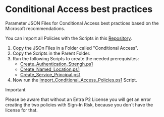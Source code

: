 # Conditional Access best practices

Parameter JSON Files for Conditional Access best practices based on the Microsoft recommendations.

You can import all Policies with the Scripts in this [Repository](https://github.com/Vejitaxp/michaelsendpoint_public/tree/beb9620701e4dc83fe0520f06e2969d4598c751f/Entra/Scripts).

1. Copy the JSOn Files in a Folder called "Conditional Access".
2. Copy the Scripts in the Parent Folder.
3. Run the following Scripts to create the needed prerequisites:
    -  [Create_Authentication_Strengh.ps1](https://github.com/Vejitaxp/michaelsendpoint_public/blob/20180b8da5455e50ba7dce5bac032712e876ee09/Entra/Scripts/Create_Authentication_Strengh.ps1)
    -  [Create_Named_Location.ps1](https://github.com/Vejitaxp/michaelsendpoint_public/blob/20180b8da5455e50ba7dce5bac032712e876ee09/Entra/Scripts/Create_Named_Location.ps1)
    -  [Create_Service_Principal.ps1](https://github.com/Vejitaxp/michaelsendpoint_public/blob/20180b8da5455e50ba7dce5bac032712e876ee09/Entra/Scripts/Create_Service_Principal.ps1)
4. Now run the [Import_Conditional_Access_Policies.ps1](https://github.com/Vejitaxp/michaelsendpoint_public/blob/20180b8da5455e50ba7dce5bac032712e876ee09/Entra/Scripts/Import_Conditional_Access_Policies.ps1) Script.

> [!IMPORTANT]
> Please be aware that without an Entra P2 License you will get an error creating the two policies with Sign-In Risk, because you don`t have the license for that.

